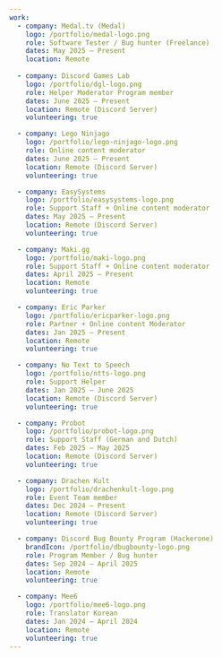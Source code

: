 ```yaml
---
work:
  - company: Medal.tv (Medal)
    logo: /portfolio/medal-logo.png
    role: Software Tester / Bug hunter (Freelance)
    dates: May 2025 – Present
    location: Remote
    
  - company: Discord Games Lab
    logo: /portfolio/dgl-logo.png
    role: Helper Moderator Program member
    dates: June 2025 – Present
    location: Remote (Discord Server)
    volunteering: true

  - company: Lego Ninjago
    logo: /portfolio/lego-ninjago-logo.png
    role: Online content moderator
    dates: June 2025 – Present
    location: Remote (Discord Server)
    volunteering: true

  - company: EasySystems
    logo: /portfolio/easysystems-logo.png
    role: Support Staff + Online content moderator
    dates: May 2025 – Present
    location: Remote (Discord Server)
    volunteering: true

  - company: Maki.gg
    logo: /portfolio/maki-logo.png
    role: Support Staff + Online content moderator
    dates: April 2025 – Present
    location: Remote
    volunteering: true

  - company: Eric Parker
    logo: /portfolio/ericparker-logo.png
    role: Partner + Online content Moderator
    dates: Jan 2025 – Present
    location: Remote
    volunteering: true

  - company: No Text to Speech
    logo: /portfolio/ntts-logo.png
    role: Support Helper
    dates: Jan 2025 – June 2025
    location: Remote (Discord Server)
    volunteering: true

  - company: Probot
    logo: /portfolio/probot-logo.png
    role: Support Staff (German and Dutch)
    dates: Feb 2025 – May 2025
    location: Remote (Discord Server)
    volunteering: true

  - company: Drachen Kult
    logo: /portfolio/drachenkult-logo.png
    role: Event Team member
    dates: Dec 2024 – Present
    location: Remote (Discord Server)
    volunteering: true

  - company: Discord Bug Bounty Program (Hackerone)
    brandIcon: /portfolio/dbugbounty-logo.png
    role: Program Member / Bug hunter
    dates: Sep 2024 – April 2025
    location: Remote
    volunteering: true

  - company: Mee6
    logo: /portfolio/mee6-logo.png
    role: Translator Korean
    dates: Jan 2024 – April 2024
    location: Remote
    volunteering: true
---
```

